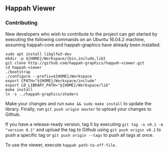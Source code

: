 ## Happah Viewer

### Contributing

New developers who wish to contribute to the project can get started by executing the following commands on an Ubuntu 16.04.2 machine, assuming happah-core and happah-graphics have already been installed:

```
sudo apt install libglfw3-dev
mkdir -p ${HOME}/Workspace/{bin,include,lib}
git clone http://github.com/happah-graphics/happah-viewer.git
cd happah-viewer
./bootstrap
./configure --prefix=${HOME}/Workspace
export CPATH="${HOME}/Workspace/include"
export LD_LIBRARY_PATH="${HOME}/Workspace/lib"
make install
ln -s ../happah-graphics/shaders
```

Make your changes and run ``` make && sudo make install ``` to update the library.  Finally, run ``` git push origin master ``` to upload your changes to Github.

If you have a release-ready version, tag it by executing ``` git tag -a v0.1 -m "version 0.1" ``` and upload the tag to Github using ``` git push origin v0.1 ``` to push a specific tag or ``` git push origin --tags ``` to push all tags at once.

To use the viewer, execute ``` happah path-to-off-file ```.

